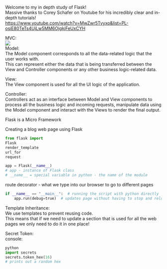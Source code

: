 Welcome to my in depth study of Flask!  
Massive thanks to Corey Schafer on Youtube for his incredibly clear and in-depth tutorials!  
https://www.youtube.com/watch?v=MwZwr5Tvyxo&list=PL-osiE80TeTs4UjLw5MM6OjgkjFeUxCYH  

MVC:  
<img src="https://www.tutorialspoint.com/mvc_framework/images/model_view_controller.jpg">  
Model:  
The Model component corresponds to all the data-related logic that the user works with.  
This can represent either the data that is being transferred between the View and Controller components or any other business logic-related data.  
  
View:  
The View component is used for all the UI logic of the application.  

Controller:  
Controllers act as an interface between Model and View components to process all the business logic and incoming requests, manipulate data using the Model component and interact with the Views to render the final output.  

Flask is a Micro Framework  

Creating a blog web page using Flask  


```python
from flask import
Flask
render_template
url_for
request

```
  
```python
app = Flask(__name__)
# app - instance of Flask class
# __name__ = special variable in python - the name of the module
```
route decorator - what we type into our browser to go to different pages  

```python
if __name__ == "__main__":  # running the script with python directly
    app.run(debug=true)  # updates page without having to stop and reload
```
Template Inheritance:  
We use templates to prevent reusing code.  
This means that if we need to update a section that is used for all the web pages we only need to do it in one place!  


Secret Token:  
console:  
```python
python
import secrets
secrets.token_hex(16)
# prints out a random hex
```